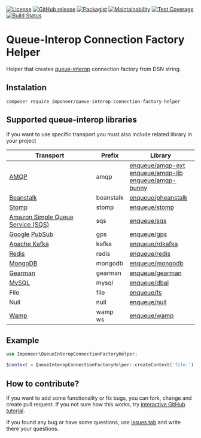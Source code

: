 [![License](https://img.shields.io/github/license/imponeer/queue-interop-connection-factory-helper.svg?maxAge=2592000)](LICENSE) [![GitHub release](https://img.shields.io/github/release/imponeer/queue-interop-connection-factory-helper.svg?maxAge=2592000)](https://github.com/imponeer/queue-interop-connection-factory-helper/releases) [![Packagist](https://img.shields.io/packagist/dm/imponeer/queue-interop-connection-factory-helper.svg)](https://packagist.org/packages/imponeer/queue-interop-connection-factory-helper) [![Maintainability](https://api.codeclimate.com/v1/badges/013ed1011450638a9767/maintainability)](https://codeclimate.com/github/imponeer/queue-interop-connection-factory-helper/maintainability) [![Test Coverage](https://api.codeclimate.com/v1/badges/013ed1011450638a9767/test_coverage)](https://codeclimate.com/github/imponeer/queue-interop-connection-factory-helper/test_coverage) [![Build Status](https://travis-ci.com/imponeer/queue-interop-connection-factory-helper.svg?branch=master)](https://travis-ci.com/imponeer/queue-interop-connection-factory-helper)

# Queue-Interop Connection Factory Helper

Helper that creates [queue-interop](https://github.com/queue-interop/queue-interop) connection factory from DSN string.

## Instalation

`composer require imponeer/queue-interop-connection-factory-helper`

## Supported queue-interop libraries

If you want to use specific transport you must also include related library in your project

| Transport | Prefix | Library | 
|----------|---------|---------|
| [AMQP](https://www.amqp.org)     | amqp | [enqueue/amqp-ext](https://github.com/php-enqueue/enqueue-dev/tree/master/docs/transport/amqp.md) <br> [enqueue/amqp-lib](https://github.com/php-enqueue/enqueue-dev/tree/master/docs/transport/amqp_lib.md) <br > [enqueue/amqp-bunny](https://github.com/php-enqueue/enqueue-dev/tree/master/docs/transport/amqp_bunny.md) |
| [Beanstalk](https://beanstalkd.github.io) | beanstalk | [enqueue/pheanstalk](https://github.com/php-enqueue/enqueue-dev/tree/master/docs/transport/pheanstalk.md) | 
| [Stomp](https://stomp.github.io) | stomp | [enqueue/stomp](https://github.com/php-enqueue/enqueue-dev/tree/master/docs/transport/stomp.md) |
| [Amazon Simple Queue Service (SQS)](https://aws.amazon.com/sqs/) | sqs | [enqueue/sqs](https://github.com/php-enqueue/enqueue-dev/tree/master/docs/transport/sqs.md) |
| [Google PubSub](https://cloud.google.com/pubsub/docs/overview) | gps | [enqueue/gps](https://github.com/php-enqueue/enqueue-dev/tree/master/docs/transport/gps.md) |
| [Apache Kafka](https://kafka.apache.org) | kafka | [enqueue/rdkafka](https://github.com/php-enqueue/enqueue-dev/tree/master/docs/transport/kafka.md) |
| [Redis](https://redis.io) | redis | [enqueue/redis](https://github.com/php-enqueue/enqueue-dev/tree/master/docs/transport/redis.md) |
| [MongoDB](https://www.mongodb.com) | mongodb | [enqueue/mongodb](https://github.com/php-enqueue/enqueue-dev/blob/master/docs/transport/mongodb.md) |
| [Gearman](http://gearman.org) | gearman |  [enqueue/gearman](https://github.com/php-enqueue/enqueue-dev/tree/master/docs/transport/gearman.md) |
| [MySQL](https://www.mysql.com) | mysql | [enqueue/dbal](https://github.com/php-enqueue/enqueue-dev/tree/master/docs/transport/dbal.md) |
| File | file | [enqueue/fs](https://github.com/php-enqueue/enqueue-dev/tree/master/docs/transport/filesystem.md) |
| Null | null | [enqueue/null](https://github.com/php-enqueue/enqueue-dev/tree/master/docs/transport/null.md) |
| [Wamp](https://wamp-proto.org) | wamp<br>ws | [enqueue/wamp](https://github.com/php-enqueue/enqueue-dev/tree/master/docs/transport/wamp.md) |

## Example

```php
use Imponeer\QueueInteropConnectionFactoryHelper;

$context = QueueInteropConnectionFactoryHelper::createContext('file:');
```

## How to contribute?

If you want to add some functionality or fix bugs, you can fork, change and create pull request. If you not sure how this works, try [interactive GitHub tutorial](https://try.github.io).

If you found any bug or have some questions, use [issues tab](https://github.com/imponeer/queue-interop-connection-factory-helper/issues) and write there your questions.
